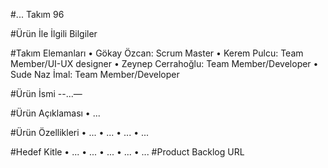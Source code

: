 #...
Takım 96

#Ürün İle İlgili Bilgiler

#Takım Elemanları
• Gökay Özcan: Scrum Master
• Kerem Pulcu: Team Member/UI-UX designer
• Zeynep Cerrahoğlu: Team Member/Developer
• Sude Naz İmal: Team Member/Developer

#Ürün İsmi
--...—

#Ürün Açıklaması
• ...

#Ürün Özellikleri
• ...
• ...
• ...
• ...

#Hedef Kitle
• ...
• ...
• ...
• ...
• ...
#Product Backlog URL
